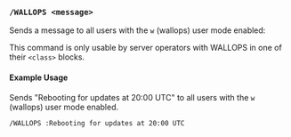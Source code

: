 <!-- This file contains a page fragment. Any changes will affect all pages that include it. -->

### `/WALLOPS <message>`
 
Sends a message to all users with the `w` (wallops) user mode enabled:

This command is only usable by server operators with WALLOPS in one of their `<class>` blocks.

#### Example Usage

Sends "Rebooting for updates at 20:00 UTC" to all users with the `w` (wallops) user mode enabled.

```plaintext
/WALLOPS :Rebooting for updates at 20:00 UTC
```
